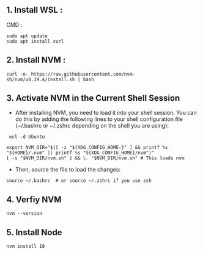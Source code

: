 ## 1. Install WSL : 
CMD : 
```
sudo apt update
sudo apt install curl
```

## 2. Install NVM :
```
curl -o- https://raw.githubusercontent.com/nvm-sh/nvm/v0.39.4/install.sh | bash
```

## 3. Activate NVM in the Current Shell Session
- After installing NVM, you need to load it into your shell session. You can do this by adding the following lines to your shell configuration file (~/.bashrc or ~/.zshrc depending on the shell you are using):

```
 wsl -d Ubuntu
```

```
export NVM_DIR="$([ -z "${XDG_CONFIG_HOME-}" ] && printf %s "${HOME}/.nvm" || printf %s "${XDG_CONFIG_HOME}/nvm")"
[ -s "$NVM_DIR/nvm.sh" ] && \. "$NVM_DIR/nvm.sh" # This loads nvm

```
- Then, source the file to load the changes:
```
source ~/.bashrc  # or source ~/.zshrc if you use zsh
```

## 4. Verfiy NVM
 ```
 nvm --version
 ```

## 5. Install Node
 ```
 nvm install 18
 ```

